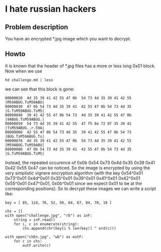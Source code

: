 # I hate russian hackers

## Problem description

You have an encrypted *.jpg image which you want to decrypt.

## Howto

It is known that the header of *.jpg files has a more or less long 0x01 block. Now when we use

    hd challenge.md | less

we can see that this block is gone:

    00000020  4d 35 39 41 42 55 47 0b  54 73 4d 35 39 41 42 55  |M59ABUG.TsM59ABU|
    00000030  47 0b 54 73 4d 35 39 41  42 55 47 0b 54 73 4d 35  |G.TsM59ABUG.TsM5|
    00000040  39 41 42 55 47 0b 54 73  4d 35 39 41 42 55 47 0b  |9ABUG.TsM59ABUG.|
    00000050  54 73 4d 35 39 41 42 55  47 f5 8e 72 0f 35 39 41  |TsM59ABUG..r.59A|
    00000060  42 55 47 0b 54 73 4d 35  39 41 42 55 47 0b 54 73  |BUG.TsM59ABUG.Ts|
    00000070  4d 35 39 41 42 55 47 0b  54 73 4d 35 39 41 42 55  |M59ABUG.TsM59ABU|
    00000080  47 0b 54 73 4d 35 39 41  42 55 47 0b 54 73 4d 35  |G.TsM59ABUG.TsM5|

Instead, the repeated occurence of 0x0b 0x54 0x73 0x4d 0x35 0x39 0x41 0x42 0x55 0x47 can be noticed. So the image is encrypted by using
the very simplistic vignere encryption algorithm (with the key 0x54^0x01 0x73^0x01 0x4d^0x01 0x35^0x01 0x39^0x01 0x41^0x01 0x42^0x01 0x55^0x01 0x47^0x01, 0x0b^0x01
since we expect 0x01 to be at the corresponding positions). So to decrypt these images we can write a script like:

    key = [ 85, 114, 76, 52, 56, 64, 67, 84, 70, 10 ]
    
    chs = []
    with open("challenge.jpg", "rb") as inF:
        string = inF.read()
        for i, c in enumerate(string):
            chs.append(chr(key[i % len(key)] ^ ord(c)))
    
    with open("chEn.jpg", "wb") as outF:
        for c in chs:
            outF.write(c)

